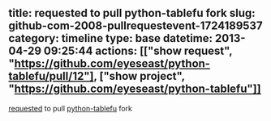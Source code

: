 title: requested to pull python-tablefu fork
slug: github-com-2008-pullrequestevent-1724189537
category: timeline
type: base
datetime: 2013-04-29 09:25:44
actions: [["show request", "https://github.com/eyeseast/python-tablefu/pull/12"], ["show project", "https://github.com/eyeseast/python-tablefu"]]
---
[requested](https://github.com/eyeseast/python-tablefu/pull/12) to pull [python-tablefu](https://github.com/eyeseast/python-tablefu) fork
